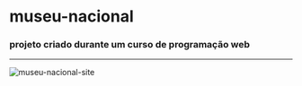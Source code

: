# museu-nacional
### projeto criado durante um curso de programação web
 ***
![museu-nacional-site](https://user-images.githubusercontent.com/104375874/166161817-a94e4d42-4d19-413e-acbf-0e16167f1569.png)
